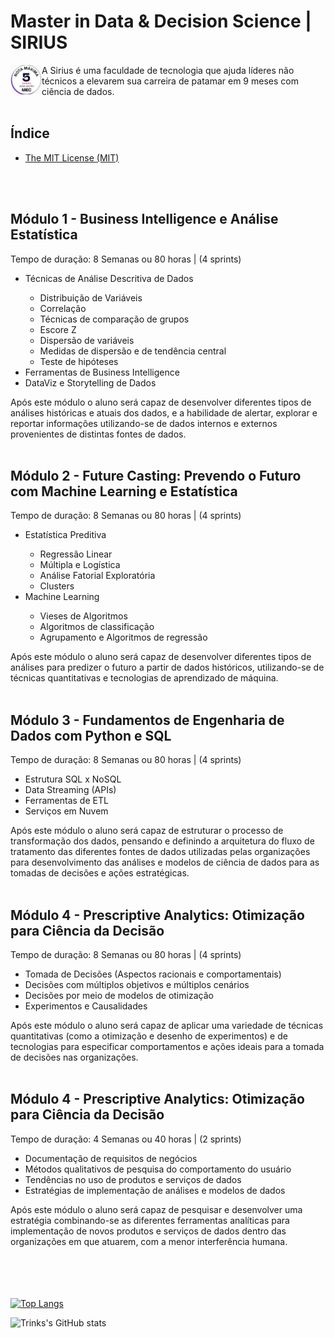 # Master in Data & Decision Science | SIRIUS
<img src="src/img/mec5.png" align="left" width="50px"/>
A Sirius é uma faculdade de tecnologia que ajuda líderes não técnicos a elevarem sua carreira de patamar em 9 meses com ciência de dados.
<br clear="left"/>
<br>

## Índice
- [The MIT License (MIT)](<#the-mit-license-(mit)>)
<br>
<br>

## **Módulo 1 - Business Intelligence e Análise Estatística**
Tempo de duração: 8 Semanas ou 80 horas | (4 sprints)

<ul>
    <li>Técnicas de Análise Descritiva de Dados</li>
    <ul>
        <li>Distribuição de Variáveis</li>
        <li>Correlação</li>
        <li>Técnicas de comparação de grupos</li>
        <li>Escore Z</li>
        <li>Dispersão de variáveis</li>
        <li>Medidas de dispersão e de tendência central</li>
        <li>Teste de hipóteses</li>
    </ul>
    <li>Ferramentas de Business Intelligence</li>
    <li>DataViz e Storytelling de Dados</li>
</ul>

Após este módulo o aluno será capaz de desenvolver diferentes tipos de análises históricas e atuais dos dados, e a habilidade de alertar, explorar e reportar informações utilizando-se de dados internos e externos provenientes de distintas fontes de dados.
<br>
<br>

## **Módulo 2 - Future Casting: Prevendo o Futuro com Machine Learning e Estatística**
Tempo de duração: 8 Semanas ou 80 horas | (4 sprints)
<ul>
    <li>Estatística Preditiva</li>
    <ul>
        <li>Regressão Linear</li>
        <li>Múltipla e Logística</li>
        <li>Análise Fatorial Exploratória</li>
        <li>Clusters</li>
    </ul>
    <li>Machine Learning</li>
    <ul>
        <li>Vieses de Algoritmos</li>
        <li>Algoritmos de classificação</li>
        <li>Agrupamento e Algoritmos de regressão</li>
    </ul>
</ul>
Após este módulo o aluno será capaz de desenvolver diferentes tipos de análises para predizer o futuro a partir de dados históricos, utilizando-se de técnicas quantitativas e tecnologias de aprendizado de máquina.
<br>
<br>

## **Módulo 3 - Fundamentos de Engenharia de Dados com Python e SQL**
Tempo de duração: 8 Semanas ou 80 horas | (4 sprints)
<ul>
    <li>Estrutura SQL x NoSQL</li>
    <li>Data Streaming (APIs)</li>
    <li>Ferramentas de ETL</li>
    <li>Serviços em Nuvem</li>
</ul>
Após este módulo o aluno será capaz de estruturar o processo de transformação dos dados, pensando e definindo a arquitetura do fluxo de tratamento das diferentes fontes de dados utilizadas pelas organizações para desenvolvimento das análises e modelos de ciência de dados para as tomadas de decisões e ações estratégicas.
<br>
<br>

## **Módulo 4 - Prescriptive Analytics: Otimização para Ciência da Decisão**
Tempo de duração: 8 Semanas ou 80 horas | (4 sprints)
<ul>
    <li>Tomada de Decisões (Aspectos racionais e comportamentais)</li>
    <li>Decisões com múltiplos objetivos e múltiplos cenários</li>
    <li>Decisões por meio de modelos de otimização</li>
    <li>Experimentos e Causalidades</li>
</ul>
Após este módulo o aluno será capaz de aplicar uma variedade de técnicas
quantitativas (como a otimização e desenho de experimentos) e de tecnologias para especificar comportamentos e ações ideais para a tomada de decisões nas organizações.
<br>
<br>

## **Módulo 4 - Prescriptive Analytics: Otimização para Ciência da Decisão**
Tempo de duração: 4 Semanas ou 40 horas | (2 sprints)
<ul>
    <li>Documentação de requisitos de negócios</li>
    <li>Métodos qualitativos de pesquisa do comportamento do usuário</li>
    <li>Tendências no uso de produtos e serviços de dados</li>
    <li>Estratégias de implementação de análises e modelos de dados</li>
</ul>
Após este módulo o aluno será capaz de pesquisar e desenvolver uma estratégia combinando-se as diferentes ferramentas analíticas para implementação de novos produtos e serviços de dados dentro das organizações em que atuarem, com a menor interferência humana.


<br></br>
<br></br>
[![Top Langs](https://github-readme-stats.vercel.app/api/top-langs/?username=leokoki&langs_count=8&repo=Sirius&layout=compact&langs_count=8&theme=dracula)](https://github.com/leokoki/trinks_dnc)

![Trinks's GitHub stats](https://github-readme-stats.vercel.app/api?username=leokoki&show_icons=true&theme=radical&repo=Sirius)
